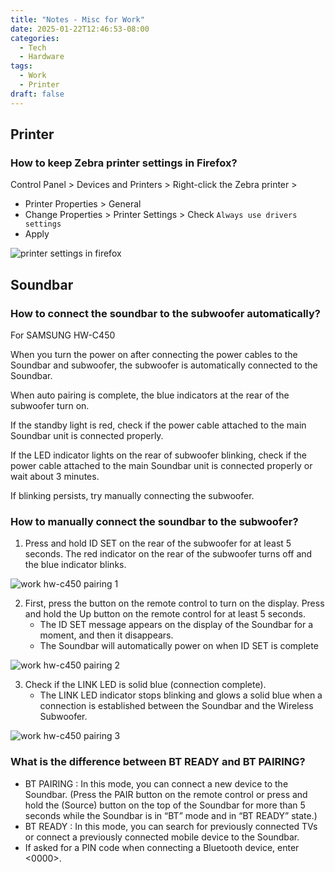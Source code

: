 ```yaml
---
title: "Notes - Misc for Work"
date: 2025-01-22T12:46:53-08:00
categories:
  - Tech
  - Hardware
tags:
  - Work
  - Printer
draft: false
---
```


## Printer
### How to keep Zebra printer settings in Firefox?
Control Panel > Devices and Printers > Right-click the Zebra printer > 
* Printer Properties > General
* Change Properties > Printer Settings > Check `Always use drivers settings`
* Apply

![printer settings in firefox](/images/2025/work-zebra-settings-firefox.png)

## Soundbar
### How to connect the soundbar to the subwoofer automatically?
For SAMSUNG HW-C450

When you turn the power on after connecting the power cables to the Soundbar and subwoofer, the
subwoofer is automatically connected to the Soundbar.

When auto pairing is complete, the blue indicators at the rear of the subwoofer turn on.

If the standby light is red, check if the power cable attached to the main Soundbar unit is connected properly.

If the LED indicator lights on the rear of subwoofer blinking,
check if the power cable attached to the main Soundbar unit is
connected properly or wait about 3 minutes. 

If blinking persists, try manually connecting the subwoofer. 

### How to manually connect the soundbar to the subwoofer? 
1. Press and hold ID SET on the rear of the subwoofer for at least 5 seconds.
The red indicator on the rear of the subwoofer turns off and the blue indicator blinks.

![work hw-c450 pairing 1](/images/2025/work-hw-c450-pairing-1.png)

2. First, press the button on the remote control to turn on the display.
Press and hold the Up button on the remote control for at least 5 seconds.
   * The ID SET message appears on the display of the Soundbar for a moment, and then it
   disappears.
   * The Soundbar will automatically power on when ID SET is complete

![work hw-c450 pairing 2](/images/2025/work-hw-c450-pairing-2.png)

3. Check if the LINK LED is solid blue (connection complete).  
   * The LINK LED indicator stops blinking and glows a solid blue when a connection is
   established between the Soundbar and the Wireless Subwoofer.

![work hw-c450 pairing 3](/images/2025/work-hw-c450-pairing-3.png)

### What is the difference between BT READY and BT PAIRING?
* BT PAIRING : In this mode, you can connect a new device to the Soundbar. (Press the PAIR button
on the remote control or press and hold the (Source) button on the top of the Soundbar for
more than 5 seconds while the Soundbar is in “BT” mode and in “BT READY” state.)
* BT READY : In this mode, you can search for previously connected TVs or connect a previously
connected mobile device to the Soundbar.
* If asked for a PIN code when connecting a Bluetooth device, enter <0000>.

